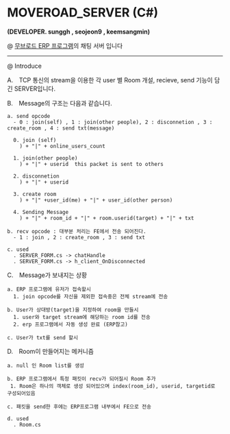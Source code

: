 # MOVEROAD_SERVER (C#)
**(DEVELOPER. sunggh , seojeon9 , keemsangmin)**

@ [무브로드 ERP 프로그램](https://github.com/sunggh/MoveRoad)의 채팅 서버 입니다 

***
@ Introduce 


  A.　TCP 통신의 stream을 이용한 각 user 별 Room 개설, recieve, send 기능이 담긴 SERVER입니다.
  
  B.　Message의 구조는 다음과 같습니다.
  
    a. send opcode 
      - 0 : join(self) , 1 : join(other people), 2 : disconnetion , 3 : create_room , 4 : send txt(message)
      
      0. join (self)
        ) + "|" + online_users_count
        
      1. join(other people)  
        ) + "|" + userid  this packet is sent to others
      
      2. disconnetion
        ) + "|" + userid
      
      3. create room
        ) + "|" +user_id(me) + "|" + user_id(other person)
        
      4. Sending Message 
        ) + "|" + room_id + "|" + room.userid(target) + "|" + txt
        
    b. recv opcode : 대부분 처리는 FE에서 전송 되어진다.
      - 1 : join , 2 : create_room , 3 : send txt
      
    c. used
      . SERVER_FORM.cs -> chatHandle
      . SERVER_FORM.cs -> h_client_OnDisconnected
               
  C.　Message가 보내지는 상황
  
    a. ERP 프로그램에 유저가 접속할시
      1. join opcode를 자신을 제외한 접속중은 전체 stream에 전송 
      
    b. User가 상대방(target)을 지정하여 room을 만들시
      1. user와 target stream에 해당하는 room id를 전송
      2. erp 프로그램에서 자동 생성 완료 (ERP참고)  
      
    c. User가 txt를 send 할시
      
  D.　Room이 만들어지는 메커니즘
  
    a. null 인 Room list를 생성
    
    b. ERP 프로그램에서 특정 패킷이 recv가 되어질시 Room 추가
     1. Room은 하나의 객체로 생성 되어있으며 index(room_id), userid, targetid로 구성되어있음
     
    c. 패킷을 send한 후에는 ERP프로그램 내부에서 FE으로 전송
    
    d. used 
      . Room.cs
     
